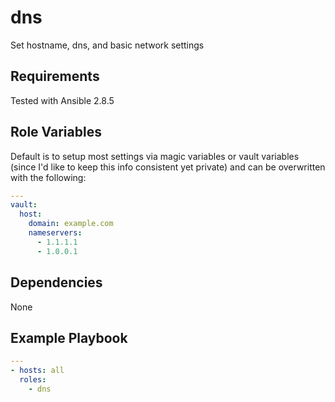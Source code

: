 dns
========

Set hostname, dns, and basic network settings

Requirements
------------

Tested with Ansible 2.8.5

Role Variables
--------------

Default is to setup most settings via magic variables or vault variables (since I'd like to keep this info consistent yet private) and can be overwritten with the following:

```yaml
---
vault:
  host:
    domain: example.com
    nameservers:
      - 1.1.1.1
      - 1.0.0.1
```

Dependencies
------------

None

Example Playbook
----------------

```yaml
---
- hosts: all
  roles:
    - dns
```